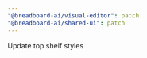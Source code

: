 ```yaml
---
"@breadboard-ai/visual-editor": patch
"@breadboard-ai/shared-ui": patch
---
```


Update top shelf styles
